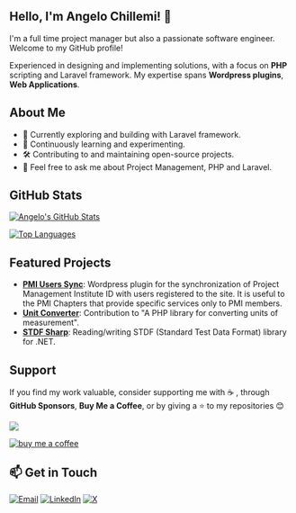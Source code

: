 ## Hello, I'm Angelo Chillemi! 👋

<!--
**angelochillemix/angelochillemix** is a ✨ _special_ ✨ repository because its `README.md` (this file) appears on your GitHub profile.

Here are some ideas to get you started:

- 🔭 I’m currently working on ...
- 🌱 I’m currently learning ...
- 👯 I’m looking to collaborate on ...
- 🤔 I’m looking for help with ...
- 💬 Ask me about ...
- 📫 How to reach me: ...
- 😄 Pronouns: ...
- ⚡ Fun fact: ...
-->

I'm a full time project manager but also a passionate software engineer. Welcome to my GitHub profile!

<!-- <img src="https://raw.githubusercontent.com/angelochillemix/angelochillemix/output/animated-octocat.svg" alt="Animated Octocat" /> -->

Experienced in designing and implementing solutions, with a focus on **PHP** scripting and Laravel framework. My expertise spans **Wordpress plugins**, **Web Applications**.

## About Me

- 🔭 Currently exploring and building with Laravel framework.
- 🌱 Continuously learning and experimenting.
- 🛠️ Contributing to and maintaining open-source projects.
- 💬 Feel free to ask me about Project Management, PHP and Laravel.

## GitHub Stats

[![Angelo's GitHub Stats](https://github-readme-stats.vercel.app/api?username=angelochillemix&show_icons=true&theme=dracula&rank_icon=github&hide_border=true)](https://github.com/anuraghazra/github-readme-stats)

[![Top Languages](https://github-readme-stats.vercel.app/api/top-langs/?username=angelochillemix&layout=compact&theme=onedark&hide_border=true)](https://github.com/anuraghazra/github-readme-stats)

## Featured Projects

- **[PMI Users Sync](https://github.com/angelochillemix/pmi-users-sync)**: Wordpress plugin for the synchronization of Project Management Institute ID with users registered to the site. It is useful to the PMI Chapters that provide specific services only to PMI members.
- **[Unit Converter](https://github.com/angelochillemix/unit-converter)**: Contribution to "A PHP library for converting units of measurement".
- **[STDF Sharp](https://github.com/angelochillemix/stdfsharp)**: Reading/writing STDF (Standard Test Data Format) library for .NET.

## Support

If you find my work valuable, consider supporting me with :coffee: , through **GitHub Sponsors**, **Buy Me a Coffee**, or by giving a :star: to my repositories :blush:

[![](https://img.shields.io/static/v1?label=Sponsor&message=%E2%9D%A4&logo=GitHub&color=%23fe8e86)](https://github.com/sponsors/angelochillemix)

[![buy me a coffee](https://img.shields.io/badge/support-buymeacoffee-222222.svg?style=flat-square)](https://www.buymeacoffee.com/angelochillemi)

## 📫 Get in Touch

[![Email](https://img.shields.io/badge/Email-D14836?style=for-the-badge&logo=gmail&logoColor=white)](mailto:info@angelochillemi.com) [![LinkedIn](https://img.shields.io/badge/LinkedIn-0077B5?style=for-the-badge&logo=linkedin&logoColor=white)](https://www.linkedin.com/in/angelochillemi) [![X](https://img.shields.io/badge/X.com-000000?style=for-the-badge&logo=x&logoColor=white)]([https://www.linkedin.com/in/angelochillemi](https://x.com/angelochillemix))
